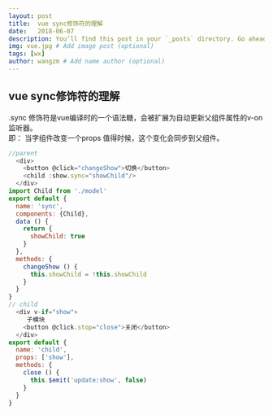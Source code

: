 ```yaml
---
layout: post
title:  vue sync修饰符的理解
date:   2018-06-07
description: You’ll find this post in your `_posts` directory. Go ahead and edit it and re-build the site to see your changes. 
img: vue.jpg # Add image post (optional)
tags: [wx]
author: wangzm # Add name author (optional)
---
```


## vue sync修饰符的理解
.sync 修饰符是vue编译时的一个语法糖，会被扩展为自动更新父组件属性的v-on监听器。  
即： 当字组件改变一个props 值得时候，这个变化会同步到父组件。

```javascript
//parent
  <div>
    <button @click="changeShow">切换</button>
    <child :show.sync="showChild"/>
  </div>
import Child from './model'
export default {
  name: 'sync',
  components: {Child},
  data () {
    return {
      showChild: true
    }
  },
  methods: {
    changeShow () {
      this.showChild = !this.showChild
    }
  }
}
// child
  <div v-if="show">
     子模块
    <button @click.stop="close">关闭</button>
  </div>
export default {
  name: 'child',
  props: ['show'],
  methods: {
    close () {
      this.$emit('update:show', false)
    }
  }
}
```
